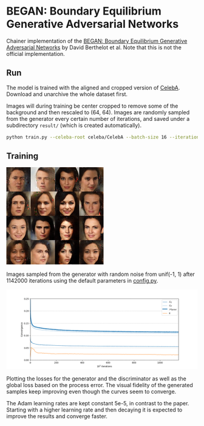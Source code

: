 # BEGAN: Boundary Equilibrium Generative Adversarial Networks

Chainer implementation of the [BEGAN: Boundary Equilibrium Generative Adversarial Networks](https://arxiv.org/abs/1703.10717) by David Berthelot et al. Note that this is not the official implementation.

## Run

The model is trained with the aligned and cropped version of [CelebA](http://mmlab.ie.cuhk.edu.hk/projects/CelebA.html). Download and unarchive the whole dataset first.

Images will during training be center cropped to remove some of the background and then rescaled to (64, 64). Images are randomly sampled from the generator every certain number of iterations, and saved under a subdirectory `result/` (which is created automatically).

```bash
python train.py --celeba-root celeba/CelebA --batch-size 16 --iterations 10000 --gpu 1
```

## Training

![](images/sample_1142000.png)

Images sampled from the generator with random noise from unif(-1, 1) after 1142000 iterations using the default parameters in [config.py](config.py).

![](images/loss.png)

Plotting the losses for the generator and the discriminator as well as the global loss based on the process error. The visual fidelity of the generated samples keep improving even though the curves seem to converge.

The Adam learning rates are kept constant 5e-5, in contrast to the paper. Starting with a higher learning rate and then decaying it is expected to improve the results and converge faster.
